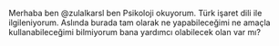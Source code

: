 Merhaba ben @zulalkarsl ben Psikoloji okuyorum.
 Türk işaret dili ile ilgileniyorum.
 Aslında burada tam olarak ne yapabileceğimi ne
 amaçla kullanabileceğimi bilmiyorum 
bana yardımcı olabilecek olan var mı?
